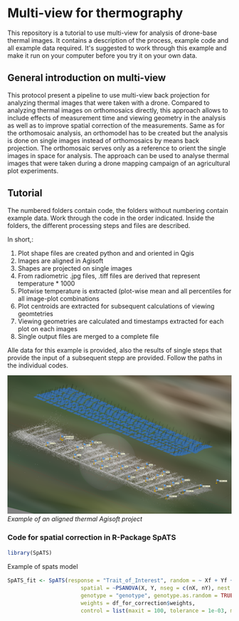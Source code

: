# Multi-view for thermography

This repository is a tutorial to use multi-view for analysis of drone-base thermal images. It contains a description of the process, example code and all example data required. It's suggested to work through this example and make it run on your computer before you try it on your own data.

## General introduction on multi-view

This protocol present a pipeline to use multi-view back projection for analyzing thermal images that were taken with a drone. Compared to analyzing thermal images on orthomosaics directly, this approach allows to include effects of measurement time and viewing geometry in the analysis as well as to improve spatial correction of the measurements. Same as for the orthomosaic analysis, an orthomodel has to be created but the analysis is done on single images instead of orthomosaics by means back projection. The orthomosaic serves only as a reference to orient the single images in space for analysis.
The approach can be used to analyse thermal images that were taken during a drone mapping campaign of an agricultural plot experiments.

## Tutorial

The numbered folders contain code, the folders without numbering contain example data. Work through the code in the order indicated. Inside the folders, the different processing steps and files are described. 

In short,:
1. Plot shape files are created python and and oriented in Qgis
1. Images are aligned in Agisoft
1. Shapes are projected on single images
1. From radiometric .jpg files, .tiff files are derived that represent temperature * 1000 
1. Plotwise temperature is extracted (plot-wise mean and all percentiles for all image-plot combinations
1. Plot centroids are extracted for subsequent calculations of viewing geomtetries
1. Viewing geometries are calculated and timestamps extracted for each plot on each images
1. Single output files are merged to a complete file

Alle  data for this example is provided, also the results of single steps that provide the input of a subsequent stepp are provided. Follow the paths in the individual codes.


![Example of Agisoft](Images/AgisoftExample.PNG)
*Example of an aligned thermal Agisoft project*


### Code for spatial correction in R-Package SpATS


```R
library(SpATS)
```
Example of spats model
```R
SpATS_fit <- SpATS(response = "Trait_of_Interest", random = ~ Xf + Yf + Plot_label + genotype:block_factor_names.treatment, fixed = ~ block_factor_names.treatment + block_factor_names.replication,
                       spatial = ~PSANOVA(X, Y, nseg = c(nX, nY), nest.div = c(1,1),
                       genotype = "genotype", genotype.as.random = TRUE, data = df_for_correction,
                       weights = df_for_correction$weights,
                       control = list(maxit = 100, tolerance = 1e-03, monitoring = 0))
```
